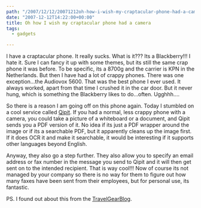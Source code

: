 ```yaml
---
path: "/2007/12/12/20071212oh-how-i-wish-my-craptacular-phone-had-a-camera-html/" 
date: "2007-12-12T14:22:00+00:00" 
title: Oh how I wish my craptacular phone had a camera
tags:
  - gadgets

---
```


  <p>
    I have a craptacular phone. It really sucks. What is it??? Its a Blackberry!!! I hate it. Sure I can fancy it up with some themes, but its still the same crap phone it was before. To be specific, its a 8700g and the carrier is KPN in the Netherlands. But then I have had a lot of crappy phones. There was one exception&#8230;the Audiovox 5600. That was the best phone I ever used. It always worked, apart from that time I crushed it in the car door. But it never hung, which is something the Blackberry likes to do&#8230;often. Ugghhh&#8230;.
  </p>
  
  <p>
    So there is a reason I am going off on this phone again. Today I stumbled on a cool service called <a href="http://www.qipit.com/pub/home" target="_blank" class="broken_link">Qipit</a>. If you had a normal, less crappy phone with a camera, you could take a picture of a whiteboard or a document, and Qipit sends you a PDF version of it. No idea if its just a PDF wrapper around the image or if its a searchable PDF, but it apparently cleans up the image first. If it does OCR it and make it searchable, it would be interesting if it supports other languages beyond English.
  </p>
  
  <p>
    Anyway, they also go a step further. They also allow you to specify an email address or fax number in the message you send to Qipit and it will then get sent on to the intended recipient. That is way cool!!! Now of course its not managed by your company so there is no way for them to figure out how many faxes have been sent from their employees, but for personal use, its fantastic.
  </p>
  
  <p>
    PS. I found out about this from the <a href="http://www.travelgearblog.com/archive/backup-your-travel-documents-with-qipit.html">TravelGearBlog</a>.
  </p>
</div>